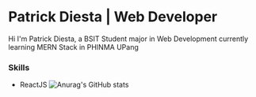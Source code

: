 # Patrick Diesta | Web Developer
Hi I'm Patrick Diesta, a BSIT Student major in Web Development currently learning MERN Stack in PHINMA UPang 

### Skills
- ReactJS
![Anurag's GitHub stats](https://github-readme-stats.vercel.app/api?username=patrikimaru&show_icons=true&bg_color=00000000)
